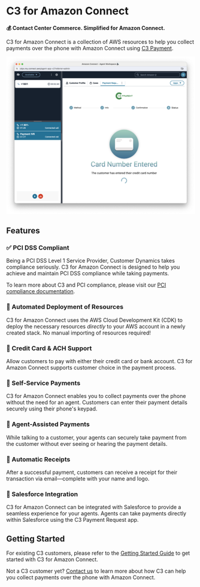 # C3 for Amazon Connect

**💰 Contact Center Commerce. Simplified for Amazon Connect.**

C3 for Amazon Connect is a collection of AWS resources to help you collect payments over the phone with Amazon Connect using [C3 Payment](https://www.customerdynamics.com/c3-payment).

![Screenshot of the C3 Payment Request agent workspace app within Amazon Connect during an active call. An icon of a credit card displayed with the heading "Card Number Entered". Below it is the message, "The customer has entered their credit card number".](./docs/images/agent-workspace.png 'C3 Payment Request agent workspace app')

## Features

### ✅ PCI DSS Compliant

Being a PCI DSS Level 1 Service Provider, Customer Dynamics takes compliance seriously. C3 for Amazon Connect is designed to help you achieve and maintain PCI DSS compliance while taking payments.

To learn more about C3 and PCI compliance, please visit our [PCI compliance documentation](./docs/PCI-COMPLIANCE.md).

### 🚀 Automated Deployment of Resources

C3 for Amazon Connect uses the AWS Cloud Development Kit (CDK) to deploy the necessary resources _directly_ to your AWS account in a newly created stack. No manual importing of resources required!

### 🏦 Credit Card & ACH Support

Allow customers to pay with either their credit card or bank account. C3 for Amazon Connect supports customer choice in the payment process.

### 👤 Self-Service Payments

C3 for Amazon Connect enables you to collect payments over the phone without the need for an agent. Customers can enter their payment details securely using their phone's keypad.

### 👥 Agent-Assisted Payments

While talking to a customer, your agents can securely take payment from the customer without ever seeing or hearing the payment details.

### 🧾 Automatic Receipts

After a successful payment, customers can receive a receipt for their transaction via email—complete with your name and logo.

### 🧩 Salesforce Integration

C3 for Amazon Connect can be integrated with Salesforce to provide a seamless experience for your agents. Agents can take payments directly within Salesforce using the C3 Payment Request app.

## Getting Started

For existing C3 customers, please refer to the [Getting Started Guide](./docs/GETTING-STARTED.md) to get started with C3 for Amazon Connect.

Not a C3 customer yet? [Contact us](https://www.customerdynamics.com/contact-us) to learn more about how C3 can help you collect payments over the phone with Amazon Connect.
